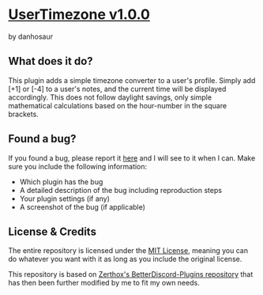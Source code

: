 # [UserTimezone v1.0.0](https://github.com/DanielSimonsen90/BetterDiscord-Plugins/dist/bd/UserTimezone)
by danhosaur

## What does it do?
This plugin adds a simple timezone converter to a user's profile. Simply add [+1] or [-4] to a user's notes, and the current time will be displayed accordingly. This does not follow daylight savings, only simple mathematical calculations based on the hour-number in the square brackets.

## Found a bug?
If you found a bug, please report it [here](https://github.com/DanielSimonsen90/BetterDiscord-Plugins/issues) and I will see to it when I can. Make sure you include the following information:
- Which plugin has the bug
- A detailed description of the bug including reproduction steps
- Your plugin settings (if any)
- A screenshot of the bug (if applicable)

## License & Credits
The entire repository is licensed under the [MIT License](https://opensource.org/licenses/MIT), meaning you can do whatever you want with it as long as you include the original license.

This repository is based on [Zerthox's BetterDiscord-Plugins repository](https://github.com/Zerthox/BetterDiscord-Plugins) that has then been further modified by me to fit my own needs.